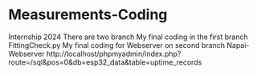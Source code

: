 # Measurements-Coding
Internship 2024
 There are two branch
 My final coding in the first branch FittingCheck.py
 My final coding for Webserver on second branch Napai-Webserver 
http://localhost/phpmyadmin/index.php?route=/sql&pos=0&db=esp32_data&table=uptime_records
